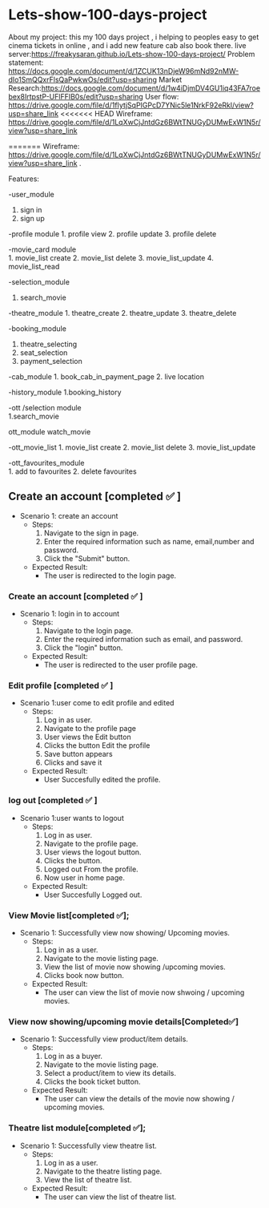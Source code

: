 # Lets-show-100-days-project
About my project: this my 100 days project ,
i helping to peoples easy to get cinema tickets in online ,
and i add new feature cab also book there.
live server:https://freakysaran.github.io/Lets-show-100-days-project/
Problem statement: https://docs.google.com/document/d/1ZCUK13nDjeW96mNd92nMW-dIo1SmQQxrFlsQaPwkwOs/edit?usp=sharing
Market Research:https://docs.google.com/document/d/1w4iDjmDV4GU1iq43FA7roebex8IrtpstP-UFlFFIB0s/edit?usp=sharing
User flow: https://drive.google.com/file/d/1fIytjSqPIGPcD7YNic5le1NrkF92eRkl/view?usp=share_link
<<<<<<< HEAD
Wireframe: https://drive.google.com/file/d/1LqXwCjJntdGz6BWtTNUGyDUMwExW1N5r/view?usp=share_link




=======
Wireframe: https://drive.google.com/file/d/1LqXwCjJntdGz6BWtTNUGyDUMwExW1N5r/view?usp=share_link .

Features:

-user_module	
   1. sign in
   2. sign up
	
	
-profile module	
        1. profile view
	2. profile update
	3. profile delete
	
-movie_card module	
        1. movie_list create
	2. movie_list delete
 	3. movie_list_update
 	4. movie_list_read
	
-selection_module	
   1. search_movie
	
-theatre_module	
        1. theatre_create
	2. theatre_update
	3. theatre_delete
	
-booking_module	
   1. theatre_selecting
   2. seat_selection
   3. payment_selection
	
-cab_module	
    1. book_cab_in_payment_page
    2. live location
	
-history_module	
   1.booking_history
	
-ott /selection module	
   1.search_movie
   
ott_module	watch_movie


-ott_movie_list	
         1. movie_list create
	 2. movie_list delete
	 3. movie_list_update
	
-ott_favourites_module	
     1. add to favourites
	  2. delete  favourites
	
   
   
  


## Create an account [completed ✅ ]
- Scenario 1:  create an account
    - Steps:
        1. Navigate to the sign in page.
        2. Enter the required information such as name, email,number and password.
        3. Click the "Submit" button.
    - Expected Result:
        - The user is redirected to the login page.

### Create an account [completed ✅ ]
- Scenario 1: login in to account
    - Steps:
        1. Navigate to the login page.
        2. Enter the required information such as email, and password.
        3. Click the "login" button.
    - Expected Result:
        - The user is redirected to the user profile page.
        
        
        
 ### Edit profile [completed ✅ ]
  - Scenario 1:user come to edit profile and edited
     - Steps:
        1. Log in as user.
        2. Navigate to the profile page
        3. User views the Edit button
        4. Clicks the button Edit the profile
        5. Save button appears
        6. Clicks and save it
     - Expected Result:
         - User Succesfully edited the profile.
     
 ### log out [completed ✅ ]
  - Scenario 1:user  wants to logout
     - Steps:
        1. Log in as user.
        2. Navigate to the profile page.
        3. User views the logout button.
        4. Clicks the button.
        5. Logged out From the profile.
        6. Now user in home page.
     - Expected Result:
         - User Succesfully Logged out.
         

  ### View Movie list[completed ✅];
   - Scenario 1: Successfully view now showing/ Upcoming movies.
      - Steps:
        1. Log in as a user.
        2. Navigate to the movie listing page.
        3. View the list of movie now showing /upcoming movies.
        4. Clicks book now button.
      - Expected Result:
        - The user can view the list of movie now shwoing / upcoming movies.


  ### View now showing/upcoming movie details[Completed✅]
   - Scenario 1: Successfully view product/item details.
      - Steps:
        1. Log in as a buyer.
        2. Navigate to the movie listing page.
        3. Select a product/item to view its details.
        4. Clicks the book ticket button.
       - Expected Result:
         - The user can view the details of the movie now showing / upcoming movies.


 ### Theatre list module[completed ✅];
   - Scenario 1: Successfully view theatre list.
      - Steps:
        1. Log in as a user.
        2. Navigate to the theatre listing page.
        3. View the list of theatre list.
      - Expected Result:
        - The user can view the list of theatre list.


   
   
